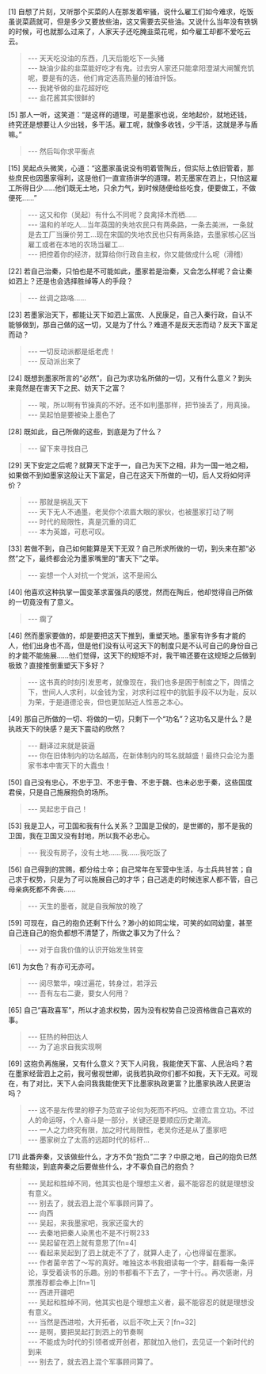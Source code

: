 
[1] 自想了片刻，又听那个买菜的人在那发着牢骚，说什么雇工们如今难求，吃饭虽说菜蔬就可，但是多少又要放些油，这又需要去买些油。又说什么当年没有铁锅的时候，可也就那么过来了，人家天子还吃腌韭菜花呢，如今雇工却都不爱吃云云。
>--- 天天吃没油的东西，几天后能吃下一头猪<br>
>--- 缺油少盐的韭菜能好吃才有鬼。过去穷人家还只能拿阳澄湖大闸蟹充饥呢，要是有的选，他们肯定选高热量的猪油拌饭。<br>
>--- 我姥爷做的韭花超好吃<br>
>--- 韭花酱其实很鲜的<br>

[5] 那人一听，这笑道：“是这样的道理，可是墨家也说，坐地起价，就地还钱，终究还是想要让人少出钱，多干活。雇工呢，就像多收钱，少干活，这就是矛与盾嘛。”
>--- 然后叫你求平衡点<br>

[15] 吴起点头微笑，心道：“这墨家虽说没有明着管陶丘，但实际上依旧管着，那些庶民也因墨家得利，这是他们一直宣扬讲学的道理。若无墨家在泗上，只怕这雇工所得日少……他们既无土地，只余力气，到时候随便给些吃食，便要做工，不做便死……”
>--- 这又和你（吴起）有什么不同呢？良禽择木而栖……<br>
>--- 温和的羊吃人…当年英国的失地农民只有两条路，一条去美洲，一条就是去工厂当廉价劳工…现在宋国的失地农民也只有两条路，去墨家核心区当雇工或者在本地的农场当雇工…<br>
>--- 把控着你的经济，就算给你行政自主权，你又能做成什么呢（滑稽）<br>

[22] 若自己治秦，只怕也是不可能如此，墨家若是治秦，又会怎么样呢？会让秦如泗上？还是也会选择胜绰等人的手段？
>--- 丝调之路咯……<br>

[23] 若墨家治天下，都能让天下如泗上富庶、人民康足，自己入秦行政，自认不能够做到，那自己做的这一切，又是为了什么？难道不是反天志而动？反天下富足而动？
>--- 一切反动派都是纸老虎！<br>
>--- 反动派出来了<br>

[24] 既想到墨家所言的“必然”，自己为求功名所做的一切，又有什么意义？到头来竟然是在害天下之民、妨天下之富？
>--- 唉，所以啊有节操真的不好。还不如判墨那样，把节操丢了，用真操。<br>
>--- 吴起怕是要被染上墨色了<br>

[28] 既如此，自己所做的这些，到底是为了什么？
>--- 留下来寻找自己<br>

[29] 天下安定之后呢？就算天下定于一，自己为天下之相，非为一国一地之相，如果做不到如墨家这般让天下富足，自己在这天下所做的一切，后人又将如何评价？
>--- 那就是祸乱天下<br>
>--- 天下无人不通墨，老吴你个浓眉大眼的家伙，也被墨家打动了啊<br>
>--- 时代的局限性，真是沉重的词汇<br>
>--- 本为英雄，可悲可叹。<br>

[33] 若做不到，自己如何能算是天下无双？自己所求所做的一切，到头来在那“必然”之下，最终都会沦为墨家嘴里的“害天下”之举。
>--- 妄想一个人对抗一个党派，这不是闹么<br>

[40] 他喜欢这种执掌一国变革求富强兵的感觉，然而在陶丘，他却觉得自己所做的一切竟没有了意义。
>--- 瘸了<br>

[46] 然而墨家要做的，却是要把这天下推到，重塑天地。墨家有许多有才能的人，他们出身也不高，但是他们没有认可这天下的制度只是不认可自己的身份自己的才能不能施展……他们觉得，这天下的规矩不对，我干嘛还要在这规矩之后做到极致？直接推倒重塑天下多好？
>--- 这书真的时刻引发思考，就像现在，我们也多是困于制度之下，舆情之下，世间人人求利，以金钱为宝，对求利过程中的肮脏手段不以为耻，反以为荣，于是道德沦丧，但也更加贴近人性恶之本心。<br>

[49] 那自己所做的一切、将做的一切，只剩下一个“功名”？这功名又是什么？是执政天下的快感？是天下震动的欣然？
>--- 翻译过来就是装逼<br>
>--- 你在旧体制内的功名越高，在新体制内的骂名就越盛！最终只会沦为墨家书本中害天下的大蠹虫！<br>

[50] 自己没有忠心，不忠于卫、不忠于鲁、不忠于魏、也未必忠于秦，这些国度君侯，只是自己施展抱负的场所。
>--- 吴起忠于自己！<br>

[53] 我是卫人，可卫国和我有什么关系？卫国是卫侯的，是世卿的，那不是我的卫国，我在卫国又没有封地，所以我不必忠心。
>--- 我没有房子，没有土地……我……我吃饭了<br>

[56] 自己得到的赏赐，都分给士卒；自己常年在军营中生活，与士兵共甘苦；自己求于权势，只是为了可以施展自己的才华；自己逃走的时候连家人都不管，自己母亲病死都不奔丧……
>--- 天生的墨者，就是自我解放的晚了<br>

[59] 可现在，自己的抱负还剩下什么？渺小的如同尘埃，可笑的如同幼童，甚至自己连自己的抱负都想不清楚了，所做之事又为了什么？
>--- 对于自我价值的认识开始发生转变<br>

[61] 为女色？有亦可无亦可。
>--- 阅尽繁华，嗅过遍花，转身过，若浮云<br>
>--- 吾有左右二妻，要女人何用？<br>

[65] 自己“喜政喜军”，所以才追求权势，因为没有权势自己没资格做自己喜欢的事。
>--- 狂热的种田达人<br>
>--- 为了追求自我实现啊<br>

[69] 这抱负再施展，又有什么意义？天下人问我，我能使天下富、人民治吗？若在墨家经营泗上之前，我可傲视世卿，说我若执政你们都不如我，天下无双。可现在，有了对比，天下人会问我我能使天下比墨家执政更富？比墨家执政人民更治吗？
>--- 这不是左传里的穆子为范宣子论何为死而不朽吗。立德立言立功。不过人的命运呀，个人奋斗是一部分，关键还是要顺应历史潮流。<br>
>--- 一人之力终究有限，加之时代局限性，老吴你还是从了墨家吧<br>
>--- 墨家树立了太高的远超时代的标杆…<br>

[71] 此番奔秦，又该做些什么，才方不负“抱负”二字？中原之地，自己的抱负已然有些黯淡，到底奔秦之后要做些什么，才不辜负自己的抱负？
>--- 吴起和胜绰不同，他其实也是个理想主义者，最不能容忍的就是理想没有意义。<br>
>--- 别去了，就去泗上混个军事顾问算了。<br>
>--- 向西<br>
>--- 吴起，来我墨家吧，我家还蛮大的<br>
>--- 去秦地把秦人染黑也不是不行啊233<br>
>--- 吴起留在泗上就有意思了[fn=4]<br>
>--- 看起来吴起到了泗上就走不了了，就算人走了，心也得留在墨家。<br>
>--- 作者菌辛苦了～写的真好。唯独这本书我细读每一个字，翻看每一条评论，享受着读书的乐趣。别的书都看不下去了，一字十行。。再次感谢，月票推荐都会奉上[fn=1]<br>
>--- 西进开疆吧<br>
>--- 吴起和胜绰不同，他其实也是个理想主义者，最不能容忍的就是理想没有意义。<br>
>--- 当然是西进啦，大开拓者，以后不吹上天？[fn=32]<br>
>--- 是啊，要把吴起打到泗上的节奏啊<br>
>--- 不能成为时代的引领者或开创者，那就加入他们，去见证一个新时代的到来<br>
>--- 别去了，就去泗上混个军事顾问算了。<br>
